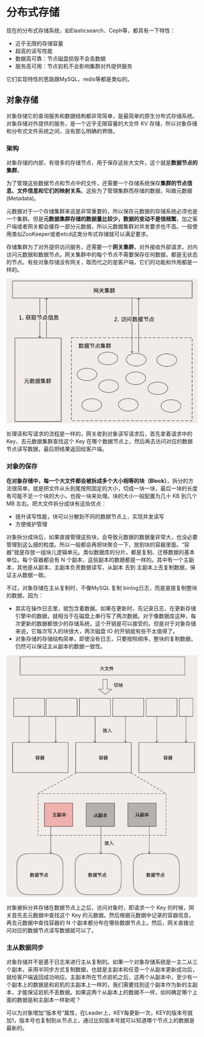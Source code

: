 # 分布式存储

现在的分布式存储系统，如Elasticsearch、Ceph等，都具有一下特性：

- 近乎无限的存储容量
- 超高的读写性能
- 数据高可靠：节点磁盘损毁不会丢数据
- 服务高可用：节点宕机不会影响集群对外提供服务

它们实现特性的思路跟MySQL、redis等都是类似的。



## 对象存储

对象存储它的查询服务和数据结构都非常简单，是最简单的原生分布式存储系统。对象存储对外提供的服务，是一个近乎无限容量的大文件 KV 存储，所以对象存储和分布式文件系统之间，没有那么明确的界限。

### 架构

对象存储的内部，有很多的存储节点，用于保存这些大文件，这个就是**数据节点的集群**。

为了管理这些数据节点和节点中的文件，还需要一个存储系统保存**集群的节点信息、文件信息和它们的映射关系**。这些为了管理集群而存储的数据，叫做元数据 (Metadata)。

元数据对于一个存储集群来说是非常重要的，所以保存元数据的存储系统必须也是一个集群。但是**元数据集群存储的数据量比较少，数据的变动不是很频繁**，加之客户端或者网关都会缓存一部分元数据，所以元数据集群对并发要求也不高。一般使用类似ZooKeeper或者etcd这类分布式存储就可以满足要求。

存储集群为了对外提供访问服务，还需要一个**网关集群**，对外接收外部请求，对内访问元数据和数据节点。网关集群中的每个节点不需要保存任何数据，都是无状态的节点。有些对象存储没有网关，取而代之的是客户端，它们的功能和作用都是一样的。

![对象存储架构](分布式存储.assets/1620568756920.png)

处理读和写请求的流程是一样的，网关收到对象读写请求后，首先拿着请求中的 Key，去元数据集群查找这个 Key 在哪个数据节点上，然后再去访问对应的数据节点读写数据，最后把结果返回给客户端。



### 对象的保存

**在对象存储中，每一个大文件都会被拆成多个大小相等的块（Block）**，拆分的方法很简单，就是把文件从头到尾按照固定的大小，切成一块一块，最后一块的长度有可能不足一个块的大小，也按一块来处理。块的大小一般配置为几十 KB 到几个 MB 左右。把大文件拆分成块有这些优点：

- 提升读写性能，块可以分散到不同的数据节点上，实现并发读写
- 方便维护管理

对象拆分成块后，如果直接管理这些块，会导致元数据的数据量非常大，也没必要管理到这么细的粒度。所以一般都会再把块聚合一下，放到块的容器里面。“容器”就是存放一组块儿逻辑单元。类似数据库的分片，都是复制、迁移数据的基本单位。每个容器都会有 N 个副本，这些副本的数据都是一样的。其中有一个主副本，其他是从副本，主副本负责数据读写，从副本 去到 主副本上去复制数据，保证主从数据一致。

不过，对象存储在主从复制时，不像MySQL 复制 binlog日志，而是直接复制整块的数据，因为：

- 其实在操作日志里，就包含着数据。如果在更新时，先记录日志，在更新存储引擎中的数据，就相当于在磁盘上串行写了两次数据。对于像数据库这种，每次更新的数据都很少的存储系统，这个开销是可以接受的。但是对于对象存储来说，它每次写入的块很大，两次磁盘 IO 的开销就有些不太值得了。
- 对象存储的存储结构简单，即使没有日志，只要按照顺序，整块的复制数据，仍然可以保证主从副本的数据一致性。

![对象存储的逻辑视图](分布式存储.assets/1620569917412.png)



对象被拆分并存储在数据节点上之后，访问对象时，即请求一个 Key 的时候，网关首先去元数据中查找这个 Key 的元数据。然后根据元数据中记录的容器信息，再去元数据中查找容器的 N 个副本都分布在哪些数据节点上。然后，网关直接访问对应的数据节点读写数据就可以了。



### 主从数据同步

对象存储并不是基于日志来进行主从复制的。如果一个对象存储系统是一主二从三个副本，采用半同步方式复制数据，也就是主副本和任意一个从副本更新成功后，就给客户端返回成功响应。主副本所在节点宕机之后，这两个从副本中，至少有一个副本上的数据是和宕机的主副本上一样的，我们需要找到这个副本作为新的主副本，才能保证宕机不丢数据。如果这两个从副本上的数据不一样，如何确定哪个上面的数据是和主副本一样新呢？

可以为对象增加”版本号“属性，在Leader上，KEY每更新一次，KEY的版本号就加1，版本号也复制到从节点上，通过比较版本号就可以知道哪个节点上的数据是最新的。







